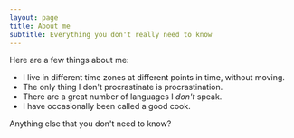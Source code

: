 ```yaml
---
layout: page
title: About me
subtitle: Everything you don't really need to know
---
```


Here are a few things about me:

- I live in different time zones at different points in time, without moving.
- The only thing I don't procrastinate is procrastination.
- There are a great number of languages I *don't* speak.
- I have occasionally been called a good cook.

Anything else that you don't need to know?
